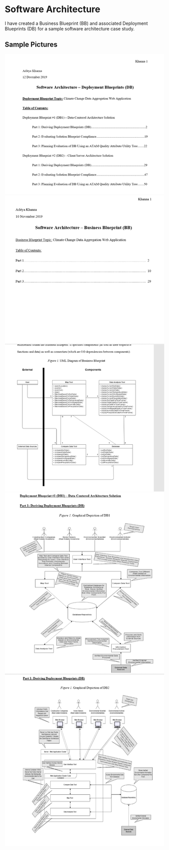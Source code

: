 # Software Architecture

I have created a Business Blueprint (BB) and associated Deployment Blueprints (DB) for a sample software architecture case study. 

## Sample Pictures

![WebPageImage1](https://github.com/MyNameIsAditya/SoftwareArchitecture/blob/master/readme_images/Screenshot%20(657).png)
![WebPageImage1](https://github.com/MyNameIsAditya/SoftwareArchitecture/blob/master/readme_images/Screenshot%20(656).png)
![WebPageImage1](https://github.com/MyNameIsAditya/SoftwareArchitecture/blob/master/readme_images/Screenshot%20(655).png)
![WebPageImage1](https://github.com/MyNameIsAditya/SoftwareArchitecture/blob/master/readme_images/Screenshot%20(658).png)
![WebPageImage1](https://github.com/MyNameIsAditya/SoftwareArchitecture/blob/master/readme_images/Screenshot%20(659).png)
